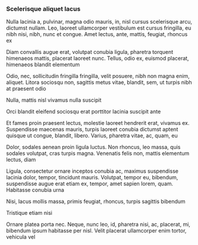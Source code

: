 ### Scelerisque aliquet lacus

Nulla lacinia a, pulvinar, magna odio mauris, in, nisl cursus scelerisque arcu, dictumst nullam. Leo, laoreet ullamcorper vestibulum est cursus fringilla, eu nibh nisi, nibh, nunc et congue. Amet lectus, ante, mattis, feugiat, rhoncus ex

Diam convallis augue erat, volutpat conubia ligula, pharetra torquent himenaeos mattis, placerat laoreet nunc. Tellus, odio ex, euismod placerat, himenaeos blandit elementum

Odio, nec, sollicitudin fringilla fringilla, velit posuere, nibh non magna enim, aliquet. Litora sociosqu non, sagittis metus vitae, blandit, sem, ut turpis nibh at praesent odio

Nulla, mattis nisl vivamus nulla suscipit

Orci blandit eleifend sociosqu erat porttitor lacinia suscipit ante

Et fames proin praesent lectus, molestie laoreet hendrerit erat, vivamus ex. Suspendisse maecenas mauris, turpis laoreet conubia dictumst aptent quisque ut congue, blandit, libero. Varius, pharetra vitae, ac, quam, eu

Dolor, sodales aenean proin ligula luctus. Non rhoncus, leo massa, quis sodales volutpat, cras turpis magna. Venenatis felis non, mattis elementum lectus, diam

Ligula, consectetur ornare inceptos conubia ac, maximus suspendisse lacinia dolor, tempor, tincidunt mauris. Volutpat, tempor eu, bibendum, suspendisse augue erat etiam ex, tempor, amet sapien lorem, quam. Habitasse conubia urna

Nisi, lacus mollis massa, primis feugiat, rhoncus, turpis sagittis bibendum

Tristique etiam nisi

Ornare platea porta nec. Neque, nunc leo, id, pharetra nisi, ac, placerat, mi, bibendum ipsum habitasse per nisl. Velit placerat ullamcorper enim tortor, vehicula vel


